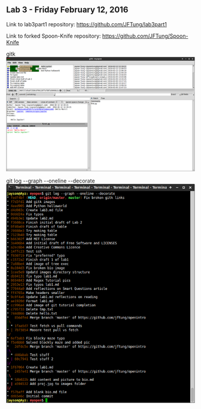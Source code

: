 ## Lab 3 - Friday February 12, 2016

Link to lab3part1 repository:  https://github.com/JFTung/lab3part1

Link to forked Spoon-Knife repository:  https://github.com/JFTung/Spoon-Knife

gitk ![gitk](images/lab3/gitk.png)

git log --graph --oneline --decorate ![gitLog](images/lab3/gitLog.png)

